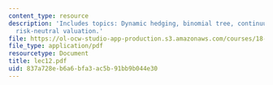 ```yaml
---
content_type: resource
description: 'Includes topics: Dynamic hedging, binomial tree, continuum limit, and
  risk-neutral valuation.'
file: https://ol-ocw-studio-app-production.s3.amazonaws.com/courses/18-366-random-walks-and-diffusion-fall-2006/837a728eb6a6bfa3ac5b91bb9b044e30_lec12.pdf
file_type: application/pdf
resourcetype: Document
title: lec12.pdf
uid: 837a728e-b6a6-bfa3-ac5b-91bb9b044e30
---
```

